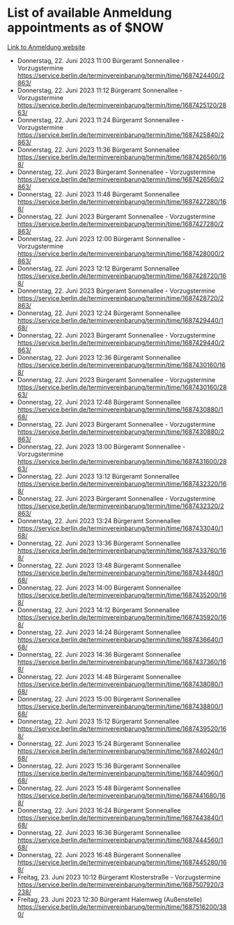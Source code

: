 # List of available Anmeldung appointments as of $NOW
[Link to Anmeldung website](https://service.berlin.de/terminvereinbarung/termin/tag.php?termin=1&anliegen[]=120686&dienstleisterlist=122210,122217,327316,122219,327312,122227,327314,122231,327346,122243,327348,122254,122252,329742,122260,329745,122262,329748,122271,327278,122273,327274,122277,327276,330436,122280,327294,122282,327290,122284,327292,122291,327270,122285,327266,122286,327264,122296,327268,150230,329760,122297,327286,122294,327284,122312,329763,122314,329775,122304,327330,122311,327334,122309,327332,317869,122281,327352,122279,329772,122283,122276,327324,122274,327326,122267,329766,122246,327318,122251,327320,122257,327322,122208,327298,122226,327300&herkunft=http%3A%2F%2Fservice.berlin.de%2Fdienstleistung%2F120686%2F)
- Donnerstag, 22. Juni 2023 11:00 Bürgeramt Sonnenallee - Vorzugstermine https://service.berlin.de/terminvereinbarung/termin/time/1687424400/2863/
- Donnerstag, 22. Juni 2023 11:12 Bürgeramt Sonnenallee - Vorzugstermine https://service.berlin.de/terminvereinbarung/termin/time/1687425120/2863/
- Donnerstag, 22. Juni 2023 11:24 Bürgeramt Sonnenallee - Vorzugstermine https://service.berlin.de/terminvereinbarung/termin/time/1687425840/2863/
- Donnerstag, 22. Juni 2023 11:36 Bürgeramt Sonnenallee https://service.berlin.de/terminvereinbarung/termin/time/1687426560/168/
- Donnerstag, 22. Juni 2023  Bürgeramt Sonnenallee - Vorzugstermine https://service.berlin.de/terminvereinbarung/termin/time/1687426560/2863/
- Donnerstag, 22. Juni 2023 11:48 Bürgeramt Sonnenallee https://service.berlin.de/terminvereinbarung/termin/time/1687427280/168/
- Donnerstag, 22. Juni 2023  Bürgeramt Sonnenallee - Vorzugstermine https://service.berlin.de/terminvereinbarung/termin/time/1687427280/2863/
- Donnerstag, 22. Juni 2023 12:00 Bürgeramt Sonnenallee - Vorzugstermine https://service.berlin.de/terminvereinbarung/termin/time/1687428000/2863/
- Donnerstag, 22. Juni 2023 12:12 Bürgeramt Sonnenallee https://service.berlin.de/terminvereinbarung/termin/time/1687428720/168/
- Donnerstag, 22. Juni 2023  Bürgeramt Sonnenallee - Vorzugstermine https://service.berlin.de/terminvereinbarung/termin/time/1687428720/2863/
- Donnerstag, 22. Juni 2023 12:24 Bürgeramt Sonnenallee https://service.berlin.de/terminvereinbarung/termin/time/1687429440/168/
- Donnerstag, 22. Juni 2023  Bürgeramt Sonnenallee - Vorzugstermine https://service.berlin.de/terminvereinbarung/termin/time/1687429440/2863/
- Donnerstag, 22. Juni 2023 12:36 Bürgeramt Sonnenallee https://service.berlin.de/terminvereinbarung/termin/time/1687430160/168/
- Donnerstag, 22. Juni 2023  Bürgeramt Sonnenallee - Vorzugstermine https://service.berlin.de/terminvereinbarung/termin/time/1687430160/2863/
- Donnerstag, 22. Juni 2023 12:48 Bürgeramt Sonnenallee https://service.berlin.de/terminvereinbarung/termin/time/1687430880/168/
- Donnerstag, 22. Juni 2023  Bürgeramt Sonnenallee - Vorzugstermine https://service.berlin.de/terminvereinbarung/termin/time/1687430880/2863/
- Donnerstag, 22. Juni 2023 13:00 Bürgeramt Sonnenallee - Vorzugstermine https://service.berlin.de/terminvereinbarung/termin/time/1687431600/2863/
- Donnerstag, 22. Juni 2023 13:12 Bürgeramt Sonnenallee https://service.berlin.de/terminvereinbarung/termin/time/1687432320/168/
- Donnerstag, 22. Juni 2023  Bürgeramt Sonnenallee - Vorzugstermine https://service.berlin.de/terminvereinbarung/termin/time/1687432320/2863/
- Donnerstag, 22. Juni 2023 13:24 Bürgeramt Sonnenallee https://service.berlin.de/terminvereinbarung/termin/time/1687433040/168/
- Donnerstag, 22. Juni 2023 13:36 Bürgeramt Sonnenallee https://service.berlin.de/terminvereinbarung/termin/time/1687433760/168/
- Donnerstag, 22. Juni 2023 13:48 Bürgeramt Sonnenallee https://service.berlin.de/terminvereinbarung/termin/time/1687434480/168/
- Donnerstag, 22. Juni 2023 14:00 Bürgeramt Sonnenallee https://service.berlin.de/terminvereinbarung/termin/time/1687435200/168/
- Donnerstag, 22. Juni 2023 14:12 Bürgeramt Sonnenallee https://service.berlin.de/terminvereinbarung/termin/time/1687435920/168/
- Donnerstag, 22. Juni 2023 14:24 Bürgeramt Sonnenallee https://service.berlin.de/terminvereinbarung/termin/time/1687436640/168/
- Donnerstag, 22. Juni 2023 14:36 Bürgeramt Sonnenallee https://service.berlin.de/terminvereinbarung/termin/time/1687437360/168/
- Donnerstag, 22. Juni 2023 14:48 Bürgeramt Sonnenallee https://service.berlin.de/terminvereinbarung/termin/time/1687438080/168/
- Donnerstag, 22. Juni 2023 15:00 Bürgeramt Sonnenallee https://service.berlin.de/terminvereinbarung/termin/time/1687438800/168/
- Donnerstag, 22. Juni 2023 15:12 Bürgeramt Sonnenallee https://service.berlin.de/terminvereinbarung/termin/time/1687439520/168/
- Donnerstag, 22. Juni 2023 15:24 Bürgeramt Sonnenallee https://service.berlin.de/terminvereinbarung/termin/time/1687440240/168/
- Donnerstag, 22. Juni 2023 15:36 Bürgeramt Sonnenallee https://service.berlin.de/terminvereinbarung/termin/time/1687440960/168/
- Donnerstag, 22. Juni 2023 15:48 Bürgeramt Sonnenallee https://service.berlin.de/terminvereinbarung/termin/time/1687441680/168/
- Donnerstag, 22. Juni 2023 16:24 Bürgeramt Sonnenallee https://service.berlin.de/terminvereinbarung/termin/time/1687443840/168/
- Donnerstag, 22. Juni 2023 16:36 Bürgeramt Sonnenallee https://service.berlin.de/terminvereinbarung/termin/time/1687444560/168/
- Donnerstag, 22. Juni 2023 16:48 Bürgeramt Sonnenallee https://service.berlin.de/terminvereinbarung/termin/time/1687445280/168/
- Freitag, 23. Juni 2023 10:12 Bürgeramt Klosterstraße - Vorzugstermine https://service.berlin.de/terminvereinbarung/termin/time/1687507920/3238/
- Freitag, 23. Juni 2023 12:30 Bürgeramt Halemweg (Außenstelle) https://service.berlin.de/terminvereinbarung/termin/time/1687516200/380/

